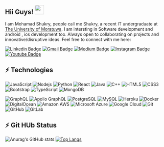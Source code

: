 
## Hii Guys! <img src="https://raw.githubusercontent.com/aemmadi/aemmadi/master/wave.gif" width="30">

I am Mohamad Shukry, people call me Shukry, a recent IT undergraduate at [The University of Moratuwa](https://uom.lk/). I am intersting in Software development and android , ios development too. Always open to collaborating on projects and innovative/disruptive ideas. 
Feel free to connect with me here:

[![Linkedin Badge](https://img.shields.io/badge/-mohamadshukry-blue?style=flat-square&logo=Linkedin&logoColor=white&link=https://www.linkedin.com/in/mohamad-shukry/)](https://www.linkedin.com/in/mohamad-shukry/)
[![Gmail Badge](https://img.shields.io/badge/-mshukry1998@gmail.com-c14438?style=flat-square&logo=Gmail&logoColor=white&link=mailto:mshukry1998@gmail.com)](mailto:mshukry1998@gmail.com)
[![Medium Badge](https://img.shields.io/badge/-@TechwithShukry-03a57a?style=flat-square&labelColor=000000&logo=Medium&link=#)](#)
[![Instagram Badge](https://img.shields.io/badge/-shukry_mhd-purple?style=flat-square&logo=instagram&logoColor=white&link=https://www.instagram.com/)](https://www.instagram.com/) 
[![Youtube Badge](https://img.shields.io/badge/-techwithshukry-darkred?style=flat-square&logo=youtube&logoColor=white&link=#)](#)


## ⚡ Technologies

![JavaScript](https://img.shields.io/badge/-JavaScript-black?style=flat-square&logo=javascript)
![Nodejs](https://img.shields.io/badge/-Nodejs-black?style=flat-square&logo=Node.js)
![Python](https://img.shields.io/badge/-Python-black?style=flat-square&logo=Python)
![React](https://img.shields.io/badge/-React-black?style=flat-square&logo=react)
![Java](https://img.shields.io/badge/-java-E34A86?style=flat-square&logo=java)
![C++](https://img.shields.io/badge/-C++-00599C?style=flat-square&logo=c)
![HTML5](https://img.shields.io/badge/-HTML5-E34F26?style=flat-square&logo=html5&logoColor=white)
![CSS3](https://img.shields.io/badge/-CSS3-1572B6?style=flat-square&logo=css3)
![Bootstrap](https://img.shields.io/badge/-Bootstrap-563D7C?style=flat-square&logo=bootstrap)
![TypeScript](https://img.shields.io/badge/-TypeScript-007ACC?style=flat-square&logo=typescript)
![MongoDB](https://img.shields.io/badge/-MongoDB-black?style=flat-square&logo=mongodb)

![GraphQL](https://img.shields.io/badge/-GraphQL-E10098?style=flat-square&logo=graphql)
![Apollo GraphQL](https://img.shields.io/badge/-Apollo%20GraphQL-311C87?style=flat-square&logo=apollo-graphql)
![PostgreSQL](https://img.shields.io/badge/-PostgreSQL-336791?style=flat-square&logo=postgresql)
![MySQL](https://img.shields.io/badge/-MySQL-black?style=flat-square&logo=mysql)
![Heroku](https://img.shields.io/badge/-Heroku-430098?style=flat-square&logo=heroku)
![Docker](https://img.shields.io/badge/-Docker-black?style=flat-square&logo=docker)
![DigitalOcean](https://img.shields.io/badge/-Digital%20Ocean-darkblue?style=flat-square&logo=digitalocean)
![Amazon AWS](https://img.shields.io/badge/Amazon%20AWS-232F3E?style=flat-square&logo=amazon-aws)
![Microsoft Azure](https://img.shields.io/badge/Microsoft%20Azure-232F7E?style=flat-square&logo=microsoft-azure)
![Google Cloud](https://img.shields.io/badge/Google%20Cloud-black?style=flat-square&logo=google-cloud)
![Git](https://img.shields.io/badge/-Git-black?style=flat-square&logo=git)
![GitHub](https://img.shields.io/badge/-GitHub-181717?style=flat-square&logo=github)
![GitLab](https://img.shields.io/badge/-GitLab-FCA121?style=flat-square&logo=gitlab)

## ⚡ Git HUb Status

![Anurag's GitHub stats](https://github-readme-stats.vercel.app/api?username=MohamadShukry&show_icons=true&theme=radical)
[![Top Langs](https://github-readme-stats.vercel.app/api/top-langs/?username=MohamadShukry&layout=compact)](https://github.com/MohamadShukry/github-readme-stats)



